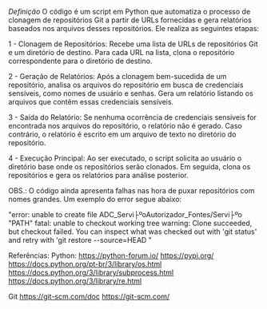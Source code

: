 *Definição*
O código é um script em Python que automatiza o processo de clonagem de repositórios Git a partir de URLs fornecidas e gera relatórios baseados nos arquivos desses repositórios. Ele realiza as seguintes etapas:

1 - Clonagem de Repositórios:
Recebe uma lista de URLs de repositórios Git e um diretório de destino.
Para cada URL na lista, clona o repositório correspondente para o diretório de destino.

2 - Geração de Relatórios:
Após a clonagem bem-sucedida de um repositório, analisa os arquivos do repositório em busca de credenciais sensíveis, como nomes de usuário e senhas.
Gera um relatório listando os arquivos que contêm essas credenciais sensíveis.

3 - Saída do Relatório:
Se nenhuma ocorrência de credenciais sensíveis for encontrada nos arquivos do repositório, o relatório não é gerado.
Caso contrário, o relatório é escrito em um arquivo de texto no diretório do repositório.

4 - Execução Principal:
Ao ser executado, o script solicita ao usuário o diretório base onde os repositórios serão clonados.
Em seguida, clona os repositórios e gera os relatórios para análise posterior.

OBS.:
O código ainda apresenta falhas nas hora de puxar repositórios com nomes grandes.
Um exemplo do error segue abaixo:

"error: unable to create file ADC_Servi├ºoAutorizador_Fontes/Servi├ºo "PATH"
fatal: unable to checkout working tree
warning: Clone succeeded, but checkout failed.
You can inspect what was checked out with 'git status'
and retry with 'git restore --source=HEAD "

Referências:
Python:
https://python-forum.io/ 
https://pypi.org/ 
https://docs.python.org/pt-br/3/library/os.html 
https://docs.python.org/3/library/subprocess.html 
https://docs.python.org/3/library/re.html 

Git
https://git-scm.com/doc 
https://git-scm.com/ 
